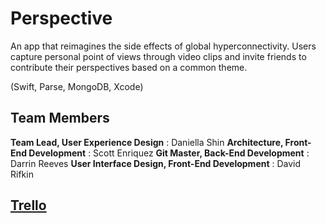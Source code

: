 # Perspective
An app that reimagines the side effects of global hyperconnectivity.
Users capture personal point of views through video clips and invite friends to contribute their perspectives based on a common theme.

(Swift, Parse, MongoDB, Xcode)

## Team Members
**Team Lead, User Experience Design** : Daniella Shin
**Architecture, Front-End Development** : Scott Enriquez
**Git Master, Back-End Development** : Darrin Reeves
**User Interface Design, Front-End Development** : David Rifkin

## [Trello](https://trello.com/b/BvG14dyF/perspective)
